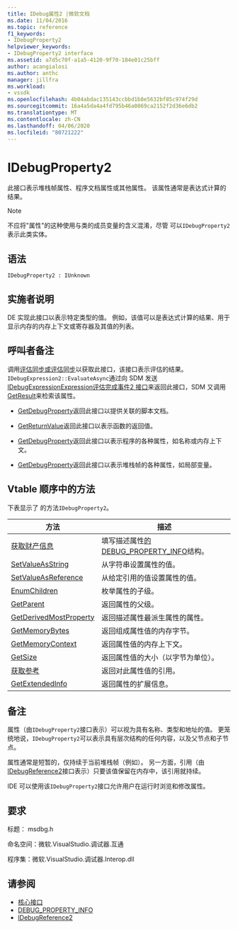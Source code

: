 ```yaml
---
title: IDebug属性2 |微软文档
ms.date: 11/04/2016
ms.topic: reference
f1_keywords:
- IDebugProperty2
helpviewer_keywords:
- IDebugProperty2 interface
ms.assetid: a7d5c70f-a1a5-4120-9f70-184e01c25bff
author: acangialosi
ms.author: anthc
manager: jillfra
ms.workload:
- vssdk
ms.openlocfilehash: 4b04abdac135143ccbbd1b8e5632bf85c974f29d
ms.sourcegitcommit: 16a4a5da4a4fd795b46a0869ca2152f2d36e6db2
ms.translationtype: MT
ms.contentlocale: zh-CN
ms.lasthandoff: 04/06/2020
ms.locfileid: "80721222"
---
```

# <a name="idebugproperty2"></a>IDebugProperty2
此接口表示堆栈帧属性、程序文档属性或其他属性。 该属性通常是表达式计算的结果。

> [!NOTE]
> 不应将"属性"的这种使用与类的成员变量的含义混淆，尽管 可以`IDebugProperty2`表示此类实体。

## <a name="syntax"></a>语法

```
IDebugProperty2 : IUnknown
```

## <a name="notes-for-implementers"></a>实施者说明
 DE 实现此接口以表示特定类型的值。 例如，该值可以是表达式计算的结果、用于显示内存的内存上下文或寄存器及其值的列表。

## <a name="notes-for-callers"></a>呼叫者备注
 调用[评估同步](../../../extensibility/debugger/reference/idebugexpression2-evaluatesync.md)[或评估同步](../../../extensibility/debugger/reference/idebugexpression2-evaluateasync.md)以获取此接口，该接口表示评估的结果。 `IDebugExpression2::EvaluateAsync`通过向 SDM 发送[IDebugExpressionExpression评估完成事件2 接口](../../../extensibility/debugger/reference/idebugexpressionevaluationcompleteevent2.md)来返回此接口，SDM 又调用[GetResult](../../../extensibility/debugger/reference/idebugexpressionevaluationcompleteevent2-getresult.md)来检索该属性。

- [GetDebugProperty](../../../extensibility/debugger/reference/idebugpropertycreateevent2-getdebugproperty.md)返回此接口以提供关联的脚本文档。

- [GetReturnValue](../../../extensibility/debugger/reference/idebugreturnvalueevent2-getreturnvalue.md)返回此接口以表示函数的返回值。

- [GetDebugProperty](../../../extensibility/debugger/reference/idebugprogram2-getdebugproperty.md)返回此接口以表示程序的各种属性，如名称或内存上下文。

- [GetDebugProperty](../../../extensibility/debugger/reference/idebugstackframe2-getdebugproperty.md)返回此接口以表示堆栈帧的各种属性，如局部变量。

## <a name="methods-in-vtable-order"></a>Vtable 顺序中的方法
 下表显示了 的方法`IDebugProperty2`。

|方法|描述|
|------------|-----------------|
|[获取财产信息](../../../extensibility/debugger/reference/idebugproperty2-getpropertyinfo.md)|填写描述属性[的DEBUG_PROPERTY_INFO](../../../extensibility/debugger/reference/debug-property-info.md)结构。|
|[SetValueAsString](../../../extensibility/debugger/reference/idebugproperty2-setvalueasstring.md)|从字符串设置属性的值。|
|[SetValueAsReference](../../../extensibility/debugger/reference/idebugproperty2-setvalueasreference.md)|从给定引用的值设置属性的值。|
|[EnumChildren](../../../extensibility/debugger/reference/idebugproperty2-enumchildren.md)|枚举属性的子级。|
|[GetParent](../../../extensibility/debugger/reference/idebugproperty2-getparent.md)|返回属性的父级。|
|[GetDerivedMostProperty](../../../extensibility/debugger/reference/idebugproperty2-getderivedmostproperty.md)|返回描述属性最派生属性的属性。|
|[GetMemoryBytes](../../../extensibility/debugger/reference/idebugproperty2-getmemorybytes.md)|返回组成属性值的内存字节。|
|[GetMemoryContext](../../../extensibility/debugger/reference/idebugproperty2-getmemorycontext.md)|返回属性值的内存上下文。|
|[GetSize](../../../extensibility/debugger/reference/idebugproperty2-getsize.md)|返回属性值的大小（以字节为单位）。|
|[获取参考](../../../extensibility/debugger/reference/idebugproperty2-getreference.md)|返回对此属性值的引用。|
|[GetExtendedInfo](../../../extensibility/debugger/reference/idebugproperty2-getextendedinfo.md)|返回属性的扩展信息。|

## <a name="remarks"></a>备注
 属性（由`IDebugProperty2`接口表示）可以视为具有名称、类型和地址的值。 更笼统地说，`IDebugProperty2`可以表示具有层次结构的任何内容，以及父节点和子节点。

 属性通常是短暂的，仅持续于当前堆栈帧（例如）。 另一方面，引用（由[IDebugReference2](../../../extensibility/debugger/reference/idebugreference2.md)接口表示）只要该值保留在内存中，该引用就持续。

 IDE 可以使用该`IDebugProperty2`接口允许用户在运行时浏览和修改属性。

## <a name="requirements"></a>要求
 标题： msdbg.h

 命名空间：微软.VisualStudio.调试器.互通

 程序集：微软.VisualStudio.调试器.Interop.dll

## <a name="see-also"></a>请参阅
- [核心接口](../../../extensibility/debugger/reference/core-interfaces.md)
- [DEBUG_PROPERTY_INFO](../../../extensibility/debugger/reference/debug-property-info.md)
- [IDebugReference2](../../../extensibility/debugger/reference/idebugreference2.md)
